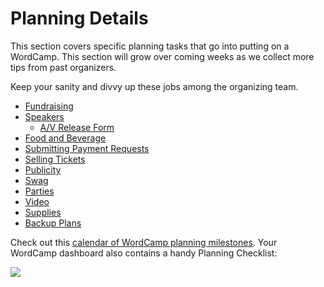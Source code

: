 # Planning Details

This section covers specific planning tasks that go into putting on a WordCamp. This section will grow over coming weeks as we collect more tips from past organizers.

Keep your sanity and divvy up these jobs among the organizing team.

*   [Fundraising](https://make.wordpress.org/community/handbook/wordcamp-organizer-handbook/planning-details/fundraising/)
*   [Speakers](https://make.wordpress.org/community/handbook/wordcamp-organizer-handbook/planning-details/speakers/)
    *   [A/V Release Form](https://make.wordpress.org/community/handbook/wordcamp-organizer-handbook/planning-details/speakers/av-release-form/)
*   [Food and Beverage](https://make.wordpress.org/community/handbook/wordcamp-organizer-handbook/planning-details/food-and-beverage/)
*   [Submitting Payment Requests](https://make.wordpress.org/community/handbook/wordcamp-organizer-handbook/planning-details/submitting-payment-requests/)
*   [Selling Tickets](https://make.wordpress.org/community/handbook/wordcamp-organizer-handbook/planning-details/selling-tickets/)
*   [Publicity](https://make.wordpress.org/community/handbook/wordcamp-organizer-handbook/planning-details/publicity/)
*   [Swag](https://make.wordpress.org/community/handbook/wordcamp-organizer-handbook/planning-details/swag/)
*   [Parties](https://make.wordpress.org/community/handbook/wordcamp-organizer-handbook/planning-details/parties/)
*   [Video](https://make.wordpress.org/community/handbook/wordcamp-organizer-handbook/video/)
*   [Supplies](https://make.wordpress.org/community/handbook/wordcamp-organizer-handbook/planning-details/supplies/)
*   [Backup Plans](https://make.wordpress.org/community/handbook/wordcamp-organizer-handbook/planning-details/backup-plans/)

Check out this [calendar of WordCamp planning milestones](https://docs.google.com/spreadsheets/d/1780h9E5srRKGVAP0ppYhUARqY6ln787M1mcEiIQw8i0/edit?usp=sharing). Your WordCamp dashboard also contains a handy Planning Checklist:

[![](https://make.wordpress.org/community/files/2024/05/Screenshot-2024-05-02-at-10.06.57%E2%80%AFAM-1024x487.png)](https://make.wordpress.org/community/files/2024/05/Screenshot-2024-05-02-at-10.06.57%E2%80%AFAM.png)

<!--
*   [To-do](# "To-do")
-->
